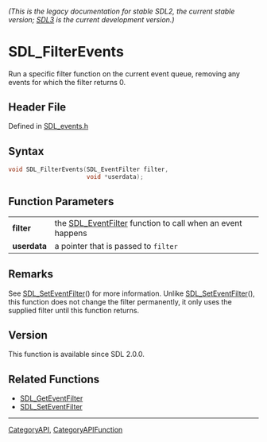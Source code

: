###### (This is the legacy documentation for stable SDL2, the current stable version; [SDL3](https://wiki.libsdl.org/SDL3/) is the current development version.)
# SDL_FilterEvents

Run a specific filter function on the current event queue, removing any events for which the filter returns 0.

## Header File

Defined in [SDL_events.h](https://github.com/libsdl-org/SDL/blob/SDL2/include/SDL_events.h)

## Syntax

```c
void SDL_FilterEvents(SDL_EventFilter filter,
                      void *userdata);

```

## Function Parameters

|                  |                                                                               |
| ---------------- | ----------------------------------------------------------------------------- |
| **filter**       | the [SDL_EventFilter](SDL_EventFilter) function to call when an event happens |
| **userdata**     | a pointer that is passed to `filter`                                          |

## Remarks

See [SDL_SetEventFilter](SDL_SetEventFilter)() for more information. Unlike
[SDL_SetEventFilter](SDL_SetEventFilter)(), this function does not change
the filter permanently, it only uses the supplied filter until this
function returns.

## Version

This function is available since SDL 2.0.0.

## Related Functions

* [SDL_GetEventFilter](SDL_GetEventFilter)
* [SDL_SetEventFilter](SDL_SetEventFilter)

----
[CategoryAPI](CategoryAPI), [CategoryAPIFunction](CategoryAPIFunction)


